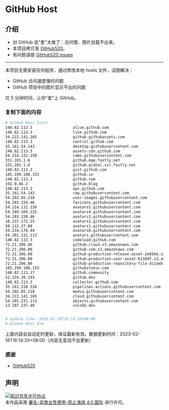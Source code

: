 # GitHub Host
## 介绍
- 对 GitHub 说"爱"太难了：访问慢、图片加载不出来。
- 本项目拷贝至 [GitHub520](https://github.com/521xueweihan/GitHub520)。
- 有问题请提 [GitHub520 issues](https://github.com/521xueweihan/GitHub520/issues/new)

---

本项目无需安装任何程序，通过修改本地 hosts 文件，试图解决：
- GitHub 访问速度慢的问题
- GitHub 项目中的图片显示不出的问题

花 5 分钟时间，让你"爱"上 GitHub。

### 复制下面的内容
```bash
# GitHub Host Start
140.82.113.3                  alive.github.com
140.82.113.3                  live.github.com
34.222.141.165                github.githubassets.com
140.82.113.3                  central.github.com
35.161.54.143                 desktop.githubusercontent.com
140.82.113.3                  assets-cdn.github.com
54.214.132.150                camo.githubusercontent.com
151.101.1.6                   github.map.fastly.net
151.101.1.6                   github.global.ssl.fastly.net
140.82.113.3                  gist.github.com
185.199.108.153               github.io
140.82.113.3                  github.com
192.0.66.2                    github.blog
140.82.113.3                  api.github.com
35.161.54.143                 raw.githubusercontent.com
54.202.85.218                 user-images.githubusercontent.com
54.203.159.46                 favicons.githubusercontent.com
54.214.132.150                avatars5.githubusercontent.com
54.189.169.125                avatars4.githubusercontent.com
54.203.159.46                 avatars3.githubusercontent.com
18.237.172.25                 avatars2.githubusercontent.com
50.112.27.68                  avatars1.githubusercontent.com
34.214.170.44                 avatars0.githubusercontent.com
54.201.231.113                avatars.githubusercontent.com
140.82.113.3                  codeload.github.com
72.21.206.80                  github-cloud.s3.amazonaws.com
72.21.206.80                  github-com.s3.amazonaws.com
72.21.206.80                  github-production-release-asset-2e65be.s3.amazonaws.com
72.21.206.80                  github-production-user-asset-6210df.s3.amazonaws.com
72.21.206.80                  github-production-repository-file-5c1aeb.s3.amazonaws.com
185.199.108.153               githubstatus.com
140.82.113.17                 github.community
52.224.38.193                 github.dev
140.82.113.3                  collector.github.com
35.161.158.128                pipelines.actions.githubusercontent.com
54.202.85.218                 media.githubusercontent.com
34.222.141.165                cloud.githubusercontent.com
54.201.231.113                objects.githubusercontent.com
13.107.237.40                 vscode.dev


# Update time: 2023-02-18T16:14:20+08:00
# GitHub Host End

```
上面内容会自动定时更新，保证最新有效。数据更新时间：2023-02-18T16:14:20+08:00（内容无变动不会更新）

### 感谢

- [GitHub520](https://github.com/521xueweihan/GitHub520)

## 声明
<a rel="license" href="https://creativecommons.org/licenses/by-nc-nd/4.0/deed.zh"><img alt="知识共享许可协议" style="border-width: 0" src="https://licensebuttons.net/l/by-nc-nd/4.0/88x31.png"></a><br>本作品采用 <a rel="license" href="https://creativecommons.org/licenses/by-nc-nd/4.0/deed.zh">署名-非商业性使用-禁止演绎 4.0 国际</a> 进行许可。
